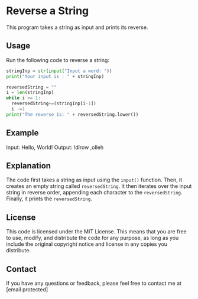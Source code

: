 # Reverse a String

This program takes a string as input and prints its reverse.

## Usage

Run the following code to reverse a string:

```python
stringInp = str(input("Input a word: "))
print("Your input is : " + stringInp)

reversedString = ""
i = len(stringInp)
while i >= 1:
  reversedString+=(stringInp[i-1])
  i -=1
print("The reverse is: " + reversedString.lower())
```

## Example

Input: Hello, World!
Output: !dlrow ,olleh

## Explanation

The code first takes a string as input using the `input()` function. Then, it creates an empty string called `reversedString`. It then iterates over the input string in reverse order, appending each character to the `reversedString`. Finally, it prints the `reversedString`.

## License

This code is licensed under the MIT License. This means that you are free to use, modify, and distribute the code for any purpose, as long as you include the original copyright notice and license in any copies you distribute.

## Contact

If you have any questions or feedback, please feel free to contact me at [email protected]

